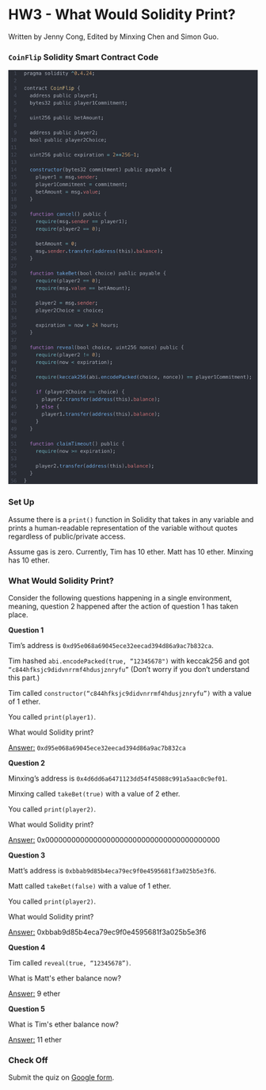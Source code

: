 # HW3 - What Would Solidity Print?

Written by Jenny Cong, Edited by Minxing Chen and Simon Guo.



### `CoinFlip` Solidity Smart Contract Code 

![CoinFlip](./coinflip.png)



### Set Up

Assume there is a `print()` function in Solidity that takes in any variable and prints a human-readable representation of the variable without quotes regardless of public/private access. 

Assume gas is zero. Currently, Tim has 10 ether. Matt has 10 ether. Minxing has 10 ether. 



### What Would Solidity Print?

Consider the following questions happening in a single environment, meaning, question 2 happened after the action of question 1 has taken place.

**Question 1**

Tim’s address is `0xd95e068a69045ece32eecad394d86a9ac7b832ca`. 

Tim hashed `abi.encodePacked(true, “12345678")` with keccak256 and got `“c844hfksjc9didvnrrmf4hdusjznryfu”` (Don’t worry if you don’t understand this part.) 

Tim called `constructor(“c844hfksjc9didvnrrmf4hdusjznryfu”)` with a value of 1 ether. 

You called `print(player1)`. 

What would Solidity print?

<u>Answer:</u> `0xd95e068a69045ece32eecad394d86a9ac7b832ca`



**Question 2**

Minxing’s address is `0x4d6dd6a6471123dd54f45088c991a5aac0c9ef01`. 

Minxing called `takeBet(true)` with a value of 2 ether. 

You called `print(player2)`. 

What would Solidity print?

<u>Answer:</u> 0x0000000000000000000000000000000000000000



**Question 3**

Matt’s address is `0xbbab9d85b4eca79ec9f0e4595681f3a025b5e3f6`. 

Matt called `takeBet(false)` with a value of 1 ether. 

You called `print(player2)`. 

What would Solidity print?

<u>Answer:</u> 0xbbab9d85b4eca79ec9f0e4595681f3a025b5e3f6



**Question 4**

Tim called `reveal(true, “12345678”)`. 

What is Matt's ether balance now?

<u>Answer:</u> 9 ether



**Question 5**

What is Tim's ether balance now?

<u>Answer:</u> 11 ether





### Check Off

Submit the quiz on [Google form](https://docs.google.com/forms/d/e/1FAIpQLScFLnEo71COZ8mTXL5ZCMTAuzZDHNbTRWivbGE4lnkFkCdAoA/closedform).